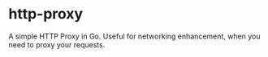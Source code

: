 # http-proxy
A simple HTTP Proxy in Go. Useful for networking enhancement, when you need to proxy your requests.
